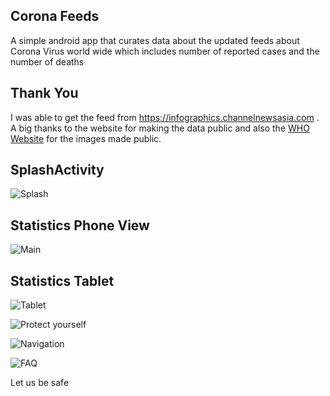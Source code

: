 ## Corona Feeds

A simple android app that curates data about the updated feeds about Corona Virus world wide which includes number of reported cases and the number of deaths

## Thank You

I was able to get the feed from https://infographics.channelnewsasia.com . A big thanks to the website for making the data public and also the [WHO Website](https://www.who.int/) for the images made public.

## SplashActivity

![Splash](screenshots/splash.png)

## Statistics Phone View
![Main](screenshots/main.png)



## Statistics Tablet



![Tablet](screenshots/main_tablet.png)

![Protect yourself](screenshots/protect_yourself.png)

![Navigation](screenshots/nav_view.png)

![FAQ](screenshots/faq.png)

Let us be safe

